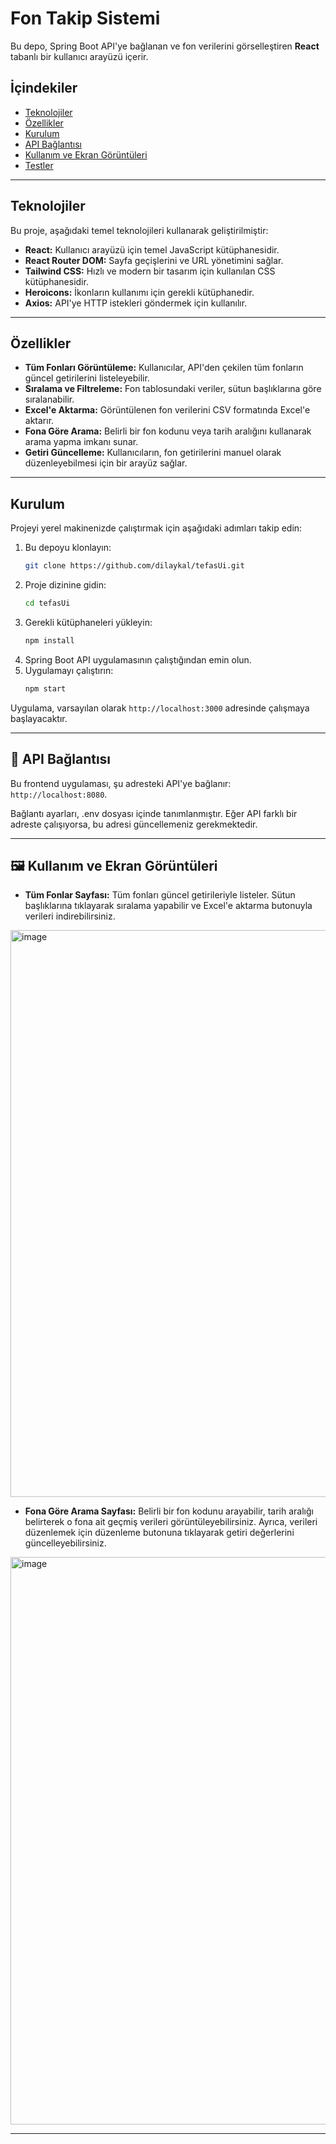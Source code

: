 # Fon Takip Sistemi

Bu depo, Spring Boot API'ye bağlanan ve fon verilerini görselleştiren **React** tabanlı bir kullanıcı arayüzü içerir.

## İçindekiler

- [Teknolojiler](#-teknolojiler)
- [Özellikler](#-özellikler)
- [Kurulum](#-kurulum)
- [API Bağlantısı](#-api-bağlantısı)
- [Kullanım ve Ekran Görüntüleri](#-kullanım-ve-ekran-görüntüleri)
- [Testler](#-testler)

---

## Teknolojiler

Bu proje, aşağıdaki temel teknolojileri kullanarak geliştirilmiştir:

-   **React:** Kullanıcı arayüzü için temel JavaScript kütüphanesidir.
-   **React Router DOM:** Sayfa geçişlerini ve URL yönetimini sağlar.
-   **Tailwind CSS:** Hızlı ve modern bir tasarım için kullanılan CSS kütüphanesidir.
-   **Heroicons:** İkonların kullanımı için gerekli kütüphanedir.
-   **Axios:** API'ye HTTP istekleri göndermek için kullanılır.

---

## Özellikler

-   **Tüm Fonları Görüntüleme:** Kullanıcılar, API'den çekilen tüm fonların güncel getirilerini listeleyebilir.
-   **Sıralama ve Filtreleme:** Fon tablosundaki veriler, sütun başlıklarına göre sıralanabilir.
-   **Excel'e Aktarma:** Görüntülenen fon verilerini CSV formatında Excel'e aktarır.
-   **Fona Göre Arama:** Belirli bir fon kodunu veya tarih aralığını kullanarak arama yapma imkanı sunar.
-   **Getiri Güncelleme:** Kullanıcıların, fon getirilerini manuel olarak düzenleyebilmesi için bir arayüz sağlar.

---

## Kurulum

Projeyi yerel makinenizde çalıştırmak için aşağıdaki adımları takip edin:

1.  Bu depoyu klonlayın:
    ```bash
    git clone https://github.com/dilaykal/tefasUi.git
    ```
2.  Proje dizinine gidin:
    ```bash
    cd tefasUi
    ```
3.  Gerekli kütüphaneleri yükleyin:
    ```bash
    npm install
    ```
4.  Spring Boot API uygulamasının çalıştığından emin olun.
5.  Uygulamayı çalıştırın:
    ```bash
    npm start
    ```

Uygulama, varsayılan olarak `http://localhost:3000` adresinde çalışmaya başlayacaktır.

---

## 🔗 API Bağlantısı

Bu frontend uygulaması, şu adresteki API'ye bağlanır: `http://localhost:8080`.

Bağlantı ayarları, .env dosyası içinde tanımlanmıştır. Eğer API farklı bir adreste çalışıyorsa, bu adresi güncellemeniz gerekmektedir.

---

## 🖼️ Kullanım ve Ekran Görüntüleri

-   **Tüm Fonlar Sayfası:** Tüm fonları güncel getirileriyle listeler. Sütun başlıklarına tıklayarak sıralama yapabilir ve Excel'e aktarma butonuyla verileri indirebilirsiniz.
<img width="1686" height="907" alt="image" src="https://github.com/user-attachments/assets/e4495836-e0f7-4489-aa3b-07aa0e252006" />



-   **Fona Göre Arama Sayfası:** Belirli bir fon kodunu arayabilir, tarih aralığı belirterek o fona ait geçmiş verileri görüntüleyebilirsiniz. Ayrıca, verileri düzenlemek için düzenleme butonuna tıklayarak getiri değerlerini güncelleyebilirsiniz.
<img width="1701" height="908" alt="image" src="https://github.com/user-attachments/assets/ea31ab46-0156-4882-a2a9-751ec97c92ee" />



---